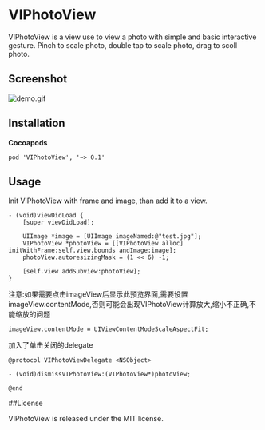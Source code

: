 # VIPhotoView 

VIPhotoView is a view use to view a photo with simple and basic interactive gesture. Pinch to scale photo, double tap to scale photo, drag to scoll photo. 


## Screenshot
![demo.gif](http://i.imgur.com/7XdCsHb.gif)

## Installation

**Cocoapods**

`pod 'VIPhotoView', '~> 0.1'`

## Usage

Init VIPhotoView with frame and image, than add it to a view.

```Objc
- (void)viewDidLoad {
    [super viewDidLoad];

    UIImage *image = [UIImage imageNamed:@"test.jpg"];
    VIPhotoView *photoView = [[VIPhotoView alloc] initWithFrame:self.view.bounds andImage:image];
    photoView.autoresizingMask = (1 << 6) -1;
    
    [self.view addSubview:photoView];
}
```
注意:如果需要点击imageView后显示此预览界面,需要设置imageView.contentMode,否则可能会出现VIPhotoView计算放大,缩小不正确,不能缩放的问题

```Objc
imageView.contentMode = UIViewContentModeScaleAspectFit;
```

加入了单击关闭的delegate

```Objc
@protocol VIPhotoViewDelegate <NSObject>

- (void)dismissVIPhotoView:(VIPhotoView*)photoView;

@end
```

##License

VIPhotoView is released under the MIT license.